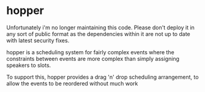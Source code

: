 # hopper

Unfortunately i'm no longer maintaining this code. Please don't deploy it in any
sort of public format as the dependencies within it are not up to date with
latest security fixes.

hopper is a scheduling system for fairly complex events where the constraints 
between events are more complex than simply assigning speakers to slots.

To support this, hopper provides a drag 'n' drop scheduling arrangement, to 
allow the events to be reordered without much work
